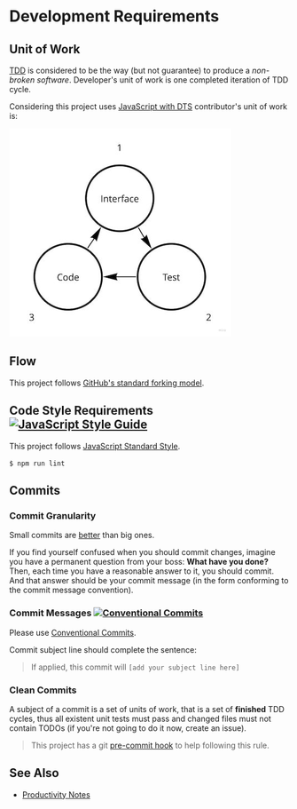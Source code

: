 # Development Requirements

## Unit of Work

[TDD](https://en.wikipedia.org/wiki/Test-driven_development) is considered to be the way (but
not guarantee) to produce a *non-broken software*. Developer's unit of work is one completed
iteration of TDD cycle.

Considering this project
uses [JavaScript with DTS](https://www.typescriptlang.org/docs/handbook/declaration-files/templates/module-d-ts.html)
contributor's unit of work is:

<picture>
<source media="(prefers-color-scheme: dark)" srcset="unit-dark.jpg">
<img alt="Unit of Work" src="unit-light.jpg" width="400" height="375">
</picture>

## Flow

This project
follows [GitHub's standard forking model](https://guides.github.com/activities/forking/).

## Code Style Requirements [![JavaScript Style Guide](https://img.shields.io/badge/code_style-standard-brightgreen.svg)](https://standardjs.com)

This project follows [JavaScript Standard Style](https://standardjs.com).

```shell
$ npm run lint
```

## Commits

### Commit Granularity

Small commits are [better](https://gitforteams.com/resources/commit-granularity.html) than big ones.

If you find yourself confused when you should commit changes, imagine you have a permanent question
from your boss: **What have you done?** Then, each time you have a reasonable answer to it, you
should commit. And that answer should be your commit message (in the form conforming to the commit
message convention).

### Commit Messages [![Conventional Commits](https://img.shields.io/badge/Conventional%20Commits-1.0.0-brightgreen.svg)](https://conventionalcommits.org)

Please use [Conventional Commits](https://www.conventionalcommits.org/en/v1.0.0/).

Commit subject line should complete the sentence:
> If applied, this commit will `[add your subject line here]`

### Clean Commits

A subject of a commit is a set of units of work, that is a set of **finished** TDD cycles, thus all
existent unit tests must pass and changed files must not contain TODOs (if you're not going to do it
now, create an issue).

> This project has a git [pre-commit hook](/../../.husky/pre-commit) to help following this rule.

## See Also

- [Productivity Notes](productivity.md)
